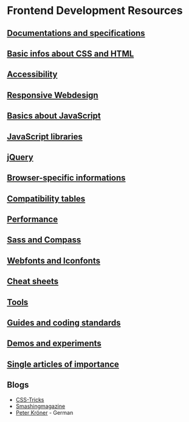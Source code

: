 # Frontend Development Resources

## [Documentations and specifications](documentation.md)
## [Basic infos about CSS and HTML](basic-html-css.md)

## [Accessibility](a11y.md)
## [Responsive Webdesign](responsive.md)

## [Basics about JavaScript](js-basics.md)
## [JavaScript libraries](js-libraries.md)
## [jQuery](jquery.md)

## [Browser-specific informations](browser.md)
## [Compatibility tables](compatibility.md)
## [Performance](performance.md)

## [Sass and Compass](sass.md)
## [Webfonts and Iconfonts](fonts.md)

## [Cheat sheets](cheatsheets.md)
## [Tools](tools.md)
## [Guides and coding standards](coding-standards.md)
## [Demos and experiments](demos.md)
## [Single articles of importance](articles.md)

## Blogs

- [CSS-Tricks](http://css-tricks.com/)
- [Smashingmagazine](http://smashingmagazine.com)
- [Peter Kröner](http://www.peterkroener.de/weblog/) - German

